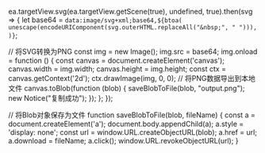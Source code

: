 ea.targetView.svg(ea.targetView.getScene(true), undefined, true).then(svg => {
  let base64 = `data:image/svg+xml;base64,${btoa(
      unescape(encodeURIComponent(svg.outerHTML.replaceAll("&nbsp;", " "))),
  )}`;

  // 将SVG转换为PNG
  const img = new Image();
  img.src = base64;
  img.onload = function () {
      const canvas = document.createElement('canvas');
      canvas.width = img.width;
      canvas.height = img.height;
      const ctx = canvas.getContext('2d');
      ctx.drawImage(img, 0, 0);
      // 将PNG数据导出到本地文件
      canvas.toBlob(function (blob) {
          saveBlobToFile(blob, "output.png");
          new Notice("复制成功");
      });
  };
});

// 将Blob对象保存为文件
function saveBlobToFile(blob, fileName) {
  const a = document.createElement('a');
  document.body.appendChild(a);
  a.style = 'display: none';
  const url = window.URL.createObjectURL(blob);
  a.href = url;
  a.download = fileName;
  a.click();
  window.URL.revokeObjectURL(url);
}